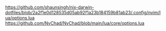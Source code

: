 https://github.com/shaunsingh/nix-darwin-dotfiles/blob/2a2f1e0d128535d05ab92f1a23b184159b81ab23/.config/nvim/lua/options.lua
https://github.com/NvChad/NvChad/blob/main/lua/core/options.lua
